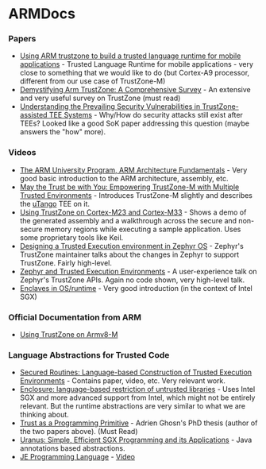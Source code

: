 # ARMDocs

### Papers
- [Using ARM trustzone to build a trusted language runtime for mobile applications](https://dl.acm.org/doi/pdf/10.1145/2541940.2541949) - Trusted Language Runtime for mobile applications - very close to something that we would like to do (but Cortex-A9 processor, different from our use case of TrustZone-M)
- [Demystifying Arm TrustZone: A Comprehensive Survey](https://dl.acm.org/doi/abs/10.1145/3291047) - An extensive and very useful survey on TrustZone (must read)
- [Understanding the Prevailing Security Vulnerabilities in TrustZone-assisted TEE Systems](https://ieeexplore.ieee.org/abstract/document/9152801) - Why/How do security attacks still exist after TEEs? Looked like a good SoK paper addressing this question (maybe answers the "how" more).

### Videos
- [The ARM University Program, ARM Architecture Fundamentals](https://www.youtube.com/watch?v=7LqPJGnBPMM) - Very good basic introduction to the ARM architecture, assembly, etc.
- [May the Trust be with You: Empowering TrustZone-M with Multiple Trusted Environments](https://www.youtube.com/watch?v=kuMh1MXqJBw) - Introduces TrustZone-M slightly and describes the [uTango](https://arxiv.org/pdf/2102.03625.pdf) TEE on it.
- [Using TrustZone on Cortex-M23 and Cortex-M33](https://www.youtube.com/watch?v=0LpCEwSfA0s) - Shows a demo of the generated assembly and a walkthrough across the secure and non-secure memory regions while executing a sample application. Uses some proprietary tools like Keil.
- [Designing a Trusted Execution environment in Zephyr OS](https://www.youtube.com/watch?v=HZiZz3Rr4sg) - Zephyr's TrustZone maintainer talks about the changes in Zephyr to support TrustZone. Fairly high-level.
- [Zephyr and Trusted Execution Environments](https://www.youtube.com/watch?v=mMnxdZP5_iw) - A user-experience talk on Zephyr's TrustZone APIs. Again no code shown, very high-level talk.
- [Enclaves in OS/runtime](https://www.youtube.com/watch?v=shTEOoySk1I) - Very good introduction (in the context of Intel SGX)

### Official Documentation from ARM
- [Using TrustZone on Armv8-M](https://www.keil.com/appnotes/files/apnt_291.pdf)

### Language Abstractions for Trusted Code
- [Secured Routines: Language-based Construction of Trusted Execution Environments](https://www.usenix.org/conference/atc19/presentation/ghosn) - Contains paper, video, etc. Very relevant work.
- [Enclosure: language-based restriction of untrusted libraries](https://dl.acm.org/doi/abs/10.1145/3445814.3446728) - Uses Intel SGX and more advanced support from Intel, which might not be entirely relevant. But the runtime abstractions are very similar to what we are thinking about.
- [Trust as a Programming Primitive](https://infoscience.epfl.ch/record/289120) - Adrien Ghosn's PhD thesis (author of the two papers above). (Must Read)
- [Uranus: Simple, Efficient SGX Programming and its Applications](https://dl.acm.org/doi/abs/10.1145/3320269.3384763) - Java annotations based abstractions.
- [JE Programming Language](https://prg-grp.github.io/je-lang/) - [Video](https://www.youtube.com/watch?v=6fPYfUjXcGg)

